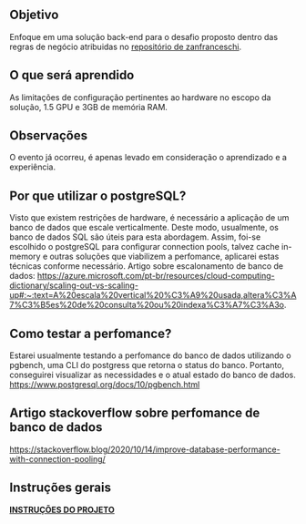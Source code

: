 ## Objetivo

Enfoque em uma solução back-end para o desafio proposto dentro das regras de negócio atribuidas no <a href="https://github.com/zanfranceschi/rinha-de-backend-2023-q3"><u>repositório de zanfranceschi</u></a>.

## O que será aprendido

As limitações de configuração pertinentes ao hardware no escopo da solução, 1.5 GPU e 3GB de memória RAM.

## Observações

O evento já ocorreu, é apenas levado em consideração o aprendizado e a experiência.

## Por que utilizar o postgreSQL?

Visto que existem restrições de hardware, é necessário a aplicação de um banco de dados que escale verticalmente. Deste modo, usualmente, os banco de dados SQL são úteis para esta abordagem. Assim, foi-se escolhido o postgreSQL para configurar connection pools, talvez cache in-memory e outras soluções que viabilizem a perfomance, aplicarei estas técnicas conforme necessário.
Artigo sobre escalonamento de banco de dados: https://azure.microsoft.com/pt-br/resources/cloud-computing-dictionary/scaling-out-vs-scaling-up#:~:text=A%20escala%20vertical%20%C3%A9%20usada,altera%C3%A7%C3%B5es%20de%20consulta%20ou%20indexa%C3%A7%C3%A3o.

## Como testar a perfomance?

Estarei usualmente testando a perfomance do banco de dados utilizando o pgbench, uma CLI do postgress que retorna o status do banco. Portanto, conseguirei visualizar as necessidades e o atual estado do banco de dados. https://www.postgresql.org/docs/10/pgbench.html

## Artigo stackoverflow sobre perfomance de banco de dados

https://stackoverflow.blog/2020/10/14/improve-database-performance-with-connection-pooling/

## Instruções gerais

<a href="https://github.com/zanfranceschi/rinha-de-backend-2023-q3/blob/main/INSTRUCOES.md"><b><u>INSTRUÇÕES DO PROJETO</u></b></a>
